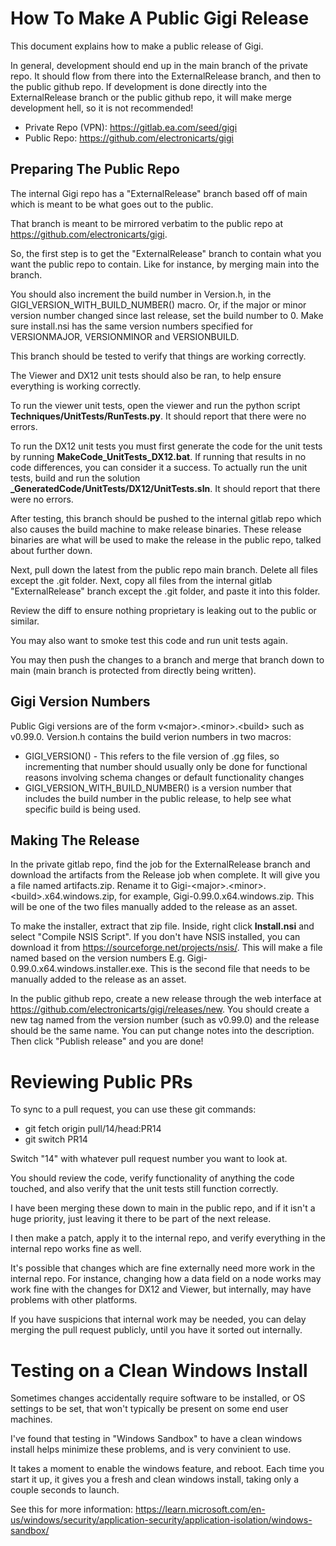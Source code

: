 # How To Make A Public Gigi Release

This document explains how to make a public release of Gigi.

In general, development should end up in the main branch of the private repo.  It should flow from there into the ExternalRelease branch, and then to the public github repo.  If development is done directly into the ExternalRelease branch or the public github repo, it will make merge development hell, so it is not recommended!

* Private Repo (VPN): https://gitlab.ea.com/seed/gigi
* Public Repo: https://github.com/electronicarts/gigi

## Preparing The Public Repo

The internal Gigi repo has a "ExternalRelease" branch based off of main which is meant to be what goes out to the public.

That branch is meant to be mirrored verbatim to the public repo at https://github.com/electronicarts/gigi.

So, the first step is to get the "ExternalRelease" branch to contain what you want the public repo to contain.  Like for instance, by merging main into the branch.

You should also increment the build number in Version.h, in the GIGI_VERSION_WITH_BUILD_NUMBER() macro. Or, if the
major or minor version number changed since last release, set the build number to 0.  Make sure install.nsi has the same
version numbers specified for VERSIONMAJOR, VERSIONMINOR and VERSIONBUILD.

This branch should be tested to verify that things are working correctly.

The Viewer and DX12 unit tests should also be ran, to help ensure everything is working correctly.

To run the viewer unit tests, open the viewer and run the python script **Techniques/UnitTests/RunTests.py**. It should report that there were no errors.

To run the DX12 unit tests you must first generate the code for the unit tests by running **MakeCode_UnitTests_DX12.bat**.  If running that results in no code differences, you can consider it a success.  To actually run the unit tests, build and run the solution **_GeneratedCode/UnitTests/DX12/UnitTests.sln**.  It should report that there were no errors.

After testing, this branch should be pushed to the internal gitlab repo which also causes the build machine to make release binaries.  These release binaries are what will be used to make the release in the public repo, talked about further down.

Next, pull down the latest from the public repo main branch.  Delete all files except the .git folder.  Next, copy all files from the internal gitlab "ExternalRelease" branch except the .git folder, and paste it into this folder.

Review the diff to ensure nothing proprietary is leaking out to the public or similar.

You may also want to smoke test this code and run unit tests again.

You may then push the changes to a branch and merge that branch down to main (main branch is protected from directly being written).

## Gigi Version Numbers

Public Gigi versions are of the form v&lt;major&gt;.&lt;minor&gt;.&lt;build&gt; such as v0.99.0.  Version.h contains
the build verion numbers in two macros:

* GIGI_VERSION() - This refers to the file version of .gg files, so incrementing that number should usually only be done for functional reasons involving schema changes or default functionality changes
* GIGI_VERSION_WITH_BUILD_NUMBER() is a version number that includes the build number in the public release, to help see what specific build is being used.

## Making The Release

In the private gitlab repo, find the job for the ExternalRelease branch and download the artifacts from the Release job when complete.  It will give you a file named artifacts.zip.  Rename it to Gigi-&lt;major&gt;.&lt;minor&gt;.&lt;build&gt;.x64.windows.zip, for example, Gigi-0.99.0.x64.windows.zip.  This will be one of the two files manually added to the release as an asset.

To make the installer, extract that zip file. Inside, right click **Install.nsi** and select "Compile NSIS Script".  If you don't have NSIS installed, you can download it from https://sourceforge.net/projects/nsis/.  This will make a file named based on the version numbers E.g. Gigi-0.99.0.x64.windows.installer.exe.  This is the second file that needs to be manually added to the release as an asset.

In the public github repo, create a new release through the web interface at https://github.com/electronicarts/gigi/releases/new.  You should create a new tag named from the version number (such as v0.99.0) and the release should be the same name.  You can put change notes into the description.  Then click "Publish release" and you are done!

# Reviewing Public PRs

To sync to a pull request, you can use these git commands:

* git fetch origin pull/14/head:PR14
* git switch PR14

Switch "14" with whatever pull request number you want to look at.

You should review the code, verify functionality of anything the code touched, and also verify that the unit tests still function correctly.

I have been merging these down to main in the public repo, and if it isn't a huge priority, just leaving it there to be part of the next release.

I then make a patch, apply it to the internal repo, and verify everything in the internal repo works fine as well.

It's possible that changes which are fine externally need more work in the internal repo.  For instance, changing how a data field on a node works may work fine with the changes for DX12 and Viewer, but internally, may have problems with other platforms.

If you have suspicions that internal work may be needed, you can delay merging the pull request publicly, until you have it sorted out internally.

# Testing on a Clean Windows Install

Sometimes changes accidentally require software to be installed, or OS settings to be set, that won't typically be present on some end user machines.

I've found that testing in "Windows Sandbox" to have a clean windows install helps minimize these problems, and is very convinient to use.

It takes a moment to enable the windows feature, and reboot.  Each time you start it up, it gives you a fresh and clean windows install, taking only a couple seconds to launch.

See this for more information: https://learn.microsoft.com/en-us/windows/security/application-security/application-isolation/windows-sandbox/
